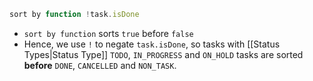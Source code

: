 <!-- placeholder to force blank line before included text -->


```javascript
sort by function !task.isDone
```

- `sort by function` sorts `true` before `false`
- Hence, we use `!` to negate `task.isDone`, so tasks with [[Status Types|Status Type]] `TODO`, `IN_PROGRESS` and `ON_HOLD` tasks are sorted **before** `DONE`, `CANCELLED` and `NON_TASK`.


<!-- placeholder to force blank line after included text -->
